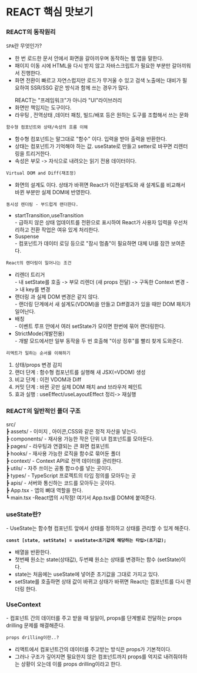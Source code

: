 <h1>REACT 핵심 맛보기</h1>
<h3>REACT의 동작원리</h3>

`SPA`란 무엇인가? 
<ul>
<li> 한 번 로드한 문서 안에서 화면을 갈아끼우며 동작하는 웹 앱을 말한다.</li>
<li> 패이지 이동 시에 HTML을 다시 받지 않고 자바스크립트가 필요한 부분만 갈아끼워서 진행한다.
<li> 화면 전환이 빠르고 자연스럽지만 로드가 무거울 수 있고 검색 노출에는 대비가 필요하여 SSR/SSG 같은 방식과 함께 쓰는 경우가 많다.
</ul>

<ul>
REACT는 "프레임워크"가 아니라 "UI"라이브러리
<li>화면만 책임지는 도구이다.</li>
<li> 라우팅 , 전역상태 ,데이터 패칭, 빌드/배포 등은 원하는 도구를 조합해서 쓰는 문화</li>
</ul>

`함수형 컴포넌트와 상태/속성의 흐름 이해`

<ul>
<li>함수형 컴포넌트는 말그대로 "함수" 이다. 입력을 받아 출력을 반환한다.</li>
<li>상태는 컴포넌트가 기억해야 하는 값. useState로 만들고 setter로 바꾸면 리렌터링을 트리거한다.</li>
<li>속성은 부모 -> 자식으로 내려오는 읽기 전용 데이터이다.</li>
</ul>

`Virtual DOM and Diff(재조정)`
<ul>
    <li> 화면의 설계도 이다. 상태가 바뀌면 React가 이전설계도와 새 설계도를 비교해서 바뀐 부분만 실제 DOM에 반영한다.</li>
</ul>

`동시성 렌더링 - 부드럽게 랜더한다.`
<ul>
    <li> startTransition,useTransition</li>
    - 급하지 않은 상태 업데이트를 전환으로 표시하여 React가 사용자 입력을 우선처리하고 전환 작업은 여유 있게 처리한다.
    <li>Suspense</li>
    - 컴포넌트가 데이터 로딩 등으로 "잠시 멈춤"이 필요하면 대체 UI를 잠깐 보여준다.
</ul>

`React의 렌더링이 일어나는 조건`
<ul>
    <li>리렌더 트리거</li>
    - 내 setState를 호출 -> 부모 리렌더 (새 props 전달) -> 구독한 Context 변경 -> 내 key를 변경
    <li>랜더링 과 실제 DOM 변경은 같지 않다.</li>
    - 랜더링 단계에서 새 설계도(VDOM)을 만들고 Diff결과가 있을 때만 DOM 패치가 일어난다.
    <li>배칭</li>
    - 이벤트 루프 안에서 여러 setState가 모이면 한번에 묶어 랜더링한다.
    <li>StrictMode(개발전용)</li>
    - 개발 모드에서만 일부 동작을 두 번 호출해 "이상 징후"를 빨리 찾게 도와준다.
</ul>

`리엑트가 일하는 순서를 이해하기` <br>
1. 상태/props 변경 감지 
2. 랜더 단계 : 함수형 컴포넌트를 실행해 새 JSX(=VDOM) 생성
3. 비교 단계 : 이전 VDOM과 Diff 
4. 커밋 단계 : 바뀐 곳만 실제 DOM 패치 and 브라우저 페인트 
5. 효과 실행 : useEffect/useLayoutEffect 정리-> 재실행

<h3>REACT의 일반적인 폴더 구조</h3>

src/ <br>
 ┣ assets/ - 이미지 , 아이콘,CSS와 같은 정적 자산을 넣는다.<br>
 ┣ components/ - 재사용 가능한 작은 단위 UI 컴포넌트를 모아둔다.<br>
 ┣ pages/ - 라우팅과 연결되는 큰 화면 컴포넌트<br>
 ┣ hooks/ - 재사용 가능한 로직을 함수로 묶어둔 폴더<br>
 ┣ context/ - Context API로 전역 데이터를 관리한다.<br>
 ┣ utils/ - 자주 쓰이는 공통 함ㅁ수를 넣는 곳이다.<br>
 ┣ types/ - TypeScript 프로젝트의 타입 정의를 모아두는 곳<br>
 ┣ apis/ - 서버와 통신하는 코드를 모아두는 곳이다.<br>
 ┣ App.tsx - 앱의 뼈대 역할을 한다.<br>
 ┗ main.tsx -React앱의 시작점! 여기서 App.tsx를 DOM에 붙여준다.<br>

 <h3>useState란?</h3>
 - UseState는 함수형 컴포넌트 앞에서 상태를 정의하고 상태를 관리할 수 있게 해준다.
 
 **`const [state, setState] = useState<초기값에 해당하는 타입>(초기값);`**
 - 배열을 반환한다.
 - 첫번째 원소는 state(상태값), 두번쨰 원소는 상태를 변경하는 함수 (setState)이다.
 - state는 처음에는 useState에 넣어준 초기값을 그대로 가지고 있다.
 - setState를 호출하면 상태 값이 바뀌고 상태가 바뀌면 React는 컴포넌트를 다시 랜더링 한다.

 <h3>UseContext</h3>
 - 컴포넌트 간의 데이터를 주고 받을 때 일일이, props를 단계별로 전달하는 props drilling 문제를 해결해준다.

 `props drilling이란..?`
- 리액트에서 컴포넌트간의 데이터를 주고받는 방식은 props가 기본적이다.
- 그러나 구조가 깊어지면 필요한지 않은 컴포넌트까지 props를 억지로 내려줘야하는 상황이 오는데 이를 props drilling이라고 한다.